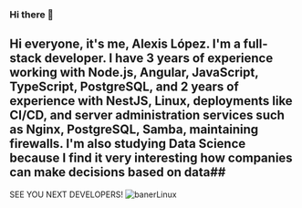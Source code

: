 ### Hi there 👋

## Hi everyone, it's me, Alexis López. I'm a full-stack developer. I have 3 years of experience working with Node.js, Angular, JavaScript, TypeScript, PostgreSQL, and 2 years of experience with NestJS, Linux, deployments like CI/CD, and server administration services such as Nginx, PostgreSQL, Samba, maintaining firewalls. I'm also studying Data Science because I find it very interesting how companies can make decisions based on data##

SEE YOU NEXT DEVELOPERS!
![banerLinux](https://user-images.githubusercontent.com/50090511/188535138-4e692ee2-838e-4082-8e2f-288ab46772b5.jpg)


<!--
**Alexs18/Alexs18** is a ✨ _special_ ✨ repository because its `README.md` (this file) appears on your GitHub profile.

Here are some ideas to get you started:

- 🔭 I’m currently working on Diverzu S.A ...
- 🌱 I’m currently learning Data Science at Platzi ...
- 👯 I’m looking to collaborate on new app with AI ...
- 📫 How to reach me: ...![banerLinux](https://user-images.githubusercontent.com/50090511/188535122-24bbea89-a78e-40d9-9cf6-3becfb4b3847.jpg)

- 😄 Pronouns: ...
- ⚡ Fun fact: ...
-->
